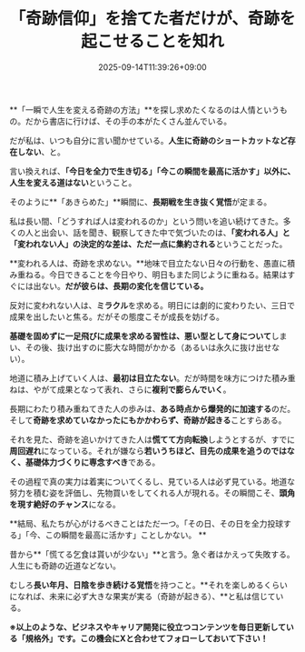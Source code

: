 ﻿---
title: "「奇跡信仰」を捨てた者だけが、奇跡を起こせることを知れ"
date: 2025-09-14T11:39:26+09:00
draft: false
---

**「一瞬で人生を変える奇跡の方法」**を探し求めたくなるのは人情というもの。だから書店に行けば、その手の本がたくさん並んでいる。

だが私は、いつも自分に言い聞かせている。**人生に奇跡のショートカットなど存在しない**、と。

言い換えれば、**「今日を全力で生き切る」「今この瞬間を最高に活かす」以外に、人生を変える道はない**ということ。

そのように**「あきらめた」**瞬間に、**長期戦を生き抜く覚悟**が定まる。



私は長い間、「どうすれば人は変われるのか」という問いを追い続けてきた。多くの人と出会い、話を聞き、観察してきた中で気づいたのは、**「変われる人」と「変われない人」の決定的な差は、ただ一点に集約される**ということだった。

**変われる人は、奇跡を求めない。**地味で目立たない日々の行動を、愚直に積み重ねる。今日できることを今日やり、明日もまた同じように重ねる。結果はすぐには出ない。**だが彼らは、長期の変化を信じている。**



反対に変われない人は、**ミラクル**を求める。明日には劇的に変わりたい、三日で成果を出したいと焦る。だがその態度こそが成長を妨げる。

**基礎を固めずに一足飛びに成果を求める習性は、悪い型として身について**しまい、その後、抜け出すのに膨大な時間がかかる（あるいは永久に抜け出せない）。



地道に積み上げていく人は、**最初は目立たない**。だが時間を味方につけた積み重ねは、やがて成果となって表れ、さらに**複利で膨らんでいく**。

長期にわたり積み重ねてきた人の歩みは、**ある時点から爆発的に加速する**のだ。そして**奇跡を求めていなかったにもかかわらず、奇跡が起きる**ことすらある。

それを見た、奇跡を追いかけてきた人は**慌てて方向転換**しようとするが、すでに**周回遅れ**になっている。それが嫌なら**若いうちほど、目先の成果を追うのではなく、基礎体力づくりに専念すべき**である。



その過程で真の実力は着実についてくるし、見ている人は必ず見ている。地道な努力を積む姿を評価し、先物買いをしてくれる人が現れる。その瞬間こそ、**頭角を現す絶好のチャンス**になる。

**結局、私たちが心がけるべきことはただ一つ。「その日、その日を全力投球する」「今、この瞬間を最高に活かす」ことしかない。
**

昔から**「慌てる乞食は貰いが少ない」**と言う。急ぐ者はかえって失敗する。人生にも奇跡の近道などない。

むしろ**長い年月、日陰を歩き続ける覚悟**を持つこと。**それを楽しめるくらいになれば、未来に必ず大きな果実が実る（奇跡が起きる）、**と私は信じている。



**※以上のような、ビジネスやキャリア開発に役立つコンテンツを毎日更新している「規格外」です。この機会にXと合わせてフォローしておいて下さい！**